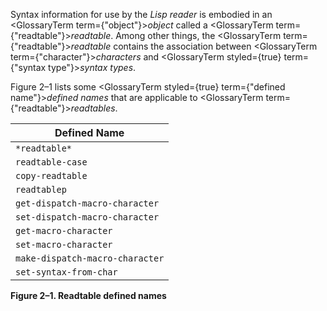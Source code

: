 Syntax information for use by the *Lisp reader* is embodied in an <GlossaryTerm term={"object"}><i>object</i></GlossaryTerm> called a <GlossaryTerm term={"readtable"}><i>readtable</i></GlossaryTerm>. Among other things, the <GlossaryTerm term={"readtable"}><i>readtable</i></GlossaryTerm> contains the association between <GlossaryTerm term={"character"}><i>characters</i></GlossaryTerm> and <GlossaryTerm styled={true} term={"syntax type"}><i>syntax types</i></GlossaryTerm>.

Figure 2–1 lists some <GlossaryTerm styled={true} term={"defined name"}><i>defined names</i></GlossaryTerm> that are applicable to <GlossaryTerm term={"readtable"}><i>readtables</i></GlossaryTerm>.

| Defined Name |
|---|
|`*readtable*`|
|`readtable-case`|
|`copy-readtable`|
|`readtablep`|
|`get-dispatch-macro-character`|
|`set-dispatch-macro-character`|
|`get-macro-character`|
|`set-macro-character`|
|`make-dispatch-macro-character`|
|`set-syntax-from-char`|

**Figure 2–1. Readtable defined names**

